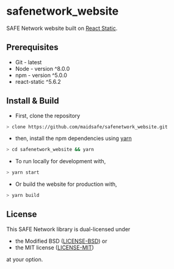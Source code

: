 # safenetwork_website
SAFE Network website built on [React Static](https://github.com/nozzle/react-static).

## Prerequisites
* Git - latest
* Node - version ^8.0.0
* npm - version ^5.0.0
* react-static ^5.6.2


## Install & Build

* First, clone the repository
```bash
> clone https://github.com/maidsafe/safenetwork_website.git
```

* then, install the npm dependencies using [yarn](https://yarnpkg.com/lang/en/)
```bash
> cd safenetwork_website && yarn
```

* To run locally for development with,
```bash
> yarn start
```

* Or build the website for production with,
```bash
> yarn build
```

## License

This SAFE Network library is dual-licensed under

* the Modified BSD ([LICENSE-BSD](https://opensource.org/licenses/BSD-3-Clause)) or
* the MIT license ([LICENSE-MIT](http://opensource.org/licenses/MIT))

at your option.
